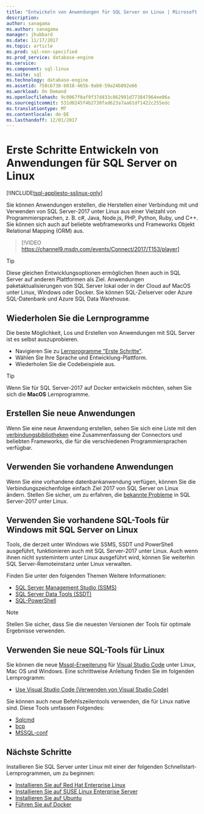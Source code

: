 ```yaml
---
title: "Entwickeln von Anwendungen für SQL Server on Linux | Microsoft Docs"
description: 
author: sanagama
ms.author: sanagama
manager: jhubbard
ms.date: 11/17/2017
ms.topic: article
ms.prod: sql-non-specified
ms.prod_service: database-engine
ms.service: 
ms.component: sql-linux
ms.suite: sql
ms.technology: database-engine
ms.assetid: 758cb738-b018-465b-9ab0-59a24b892e66
ms.workload: On Demand
ms.openlocfilehash: 9c0067f0af9f37d433c862991d773847964ee06a
ms.sourcegitcommit: 531d0245f4b2730fad623a7aa61df1422c255edc
ms.translationtype: MT
ms.contentlocale: de-DE
ms.lasthandoff: 12/01/2017
---
```

# <a name="how-to-get-started-developing-applications-for-sql-server-on-linux"></a>Erste Schritte Entwickeln von Anwendungen für SQL Server on Linux

[!INCLUDE[tsql-appliesto-sslinux-only](../includes/tsql-appliesto-sslinux-only.md)]

Sie können Anwendungen erstellen, die Herstellen einer Verbindung mit und Verwenden von SQL Server-2017 unter Linux aus einer Vielzahl von Programmiersprachen, z. B. c#, Java, Node.js, PHP, Python, Ruby, und C++. Sie können sich auch auf beliebte webframeworks und Frameworks Objekt Relational Mapping (ORM) aus.

> [!VIDEO https://channel9.msdn.com/events/Connect/2017/T153/player]

> [!TIP]
> Diese gleichen Entwicklungsoptionen ermöglichen Ihnen auch in SQL Server auf anderen Plattformen als Ziel. Anwendungen paketaktualisierungen von SQL Server lokal oder in der Cloud auf MacOS unter Linux, Windows oder Docker. Sie können SQL-Zielserver oder Azure SQL-Datenbank und Azure SQL Data Warehouse.

## <a name="try-the-tutorials"></a>Wiederholen Sie die Lernprogramme

Die beste Möglichkeit, Los und Erstellen von Anwendungen mit SQL Server ist es selbst auszuprobieren.

- Navigieren Sie zu [Lernprogramme "Erste Schritte"](http://aka.ms/sqldev).
- Wählen Sie Ihre Sprache und Entwicklung-Plattform.
- Wiederholen Sie die Codebeispiele aus.

> [!TIP]
> Wenn Sie für SQL Server-2017 auf Docker entwickeln möchten, sehen Sie sich die **MacOS** Lernprogramme.

## <a name="create-new-applications"></a>Erstellen Sie neue Anwendungen

Wenn Sie eine neue Anwendung erstellen, sehen Sie sich eine Liste mit den [verbindungsbibliotheken](sql-server-linux-develop-connectivity-libraries.md) eine Zusammenfassung der Connectors und beliebten Frameworks, die für die verschiedenen Programmiersprachen verfügbar.

## <a name="use-existing-applications"></a>Verwenden Sie vorhandene Anwendungen

Wenn Sie eine vorhandene datenbankanwendung verfügen, können Sie die Verbindungszeichenfolge einfach Ziel 2017 von SQL Server on Linux ändern. Stellen Sie sicher, um zu erfahren, die [bekannte Probleme](sql-server-linux-release-notes.md) in SQL Server-2017 unter Linux.

## <a name="use-existing-sql-tools-on-windows-with-sql-server-on-linux"></a>Verwenden Sie vorhandene SQL-Tools für Windows mit SQL Server on Linux

Tools, die derzeit unter Windows wie SSMS, SSDT und PowerShell ausgeführt, funktionieren auch mit SQL Server-2017 unter Linux. Auch wenn ihnen nicht systemintern unter Linux ausgeführt wird, können Sie weiterhin SQL Server-Remoteinstanz unter Linux verwalten. 

Finden Sie unter den folgenden Themen Weitere Informationen:

- [SQL Server Management Studio (SSMS)](sql-server-linux-develop-use-ssms.md)
- [SQL Server Data Tools (SSDT)](sql-server-linux-develop-use-ssdt.md)
- [SQL-PowerShell](sql-server-linux-manage-powershell.md)

> [!Note] 
> Stellen Sie sicher, dass Sie die neuesten Versionen der Tools für optimale Ergebnisse verwenden.

## <a name="use-new-sql-tools-for-linux"></a>Verwenden Sie neue SQL-Tools für Linux

Sie können die neue [Mssql-Erweiterung](https://aka.ms/mssql-marketplace) für [Visual Studio Code](https://code.visualstudio.com) unter Linux, Mac OS und Windows. Eine schrittweise Anleitung finden Sie im folgenden Lernprogramm:

- [Use Visual Studio Code (Verwenden von Visual Studio Code)](sql-server-linux-develop-use-vscode.md)

Sie können auch neue Befehlszeilentools verwenden, die für Linux native sind. Diese Tools umfassen Folgendes:

- [Sqlcmd](../tools/sqlcmd-utility.md)
- [bcp](sql-server-linux-migrate-bcp.md)
- [MSSQL-conf](sql-server-linux-configure-mssql-conf.md)

## <a name="next-steps"></a>Nächste Schritte

Installieren Sie SQL Server unter Linux mit einer der folgenden Schnellstart-Lernprogrammen, um zu beginnen:

- [Installieren Sie auf Red Hat Enterprise Linux](quickstart-install-connect-red-hat.md)
- [Installieren Sie auf SUSE Linux Enterprise Server](quickstart-install-connect-suse.md)
- [Installieren Sie auf Ubuntu](quickstart-install-connect-ubuntu.md)
- [Führen Sie auf Docker](quickstart-install-connect-ubuntu.md)
